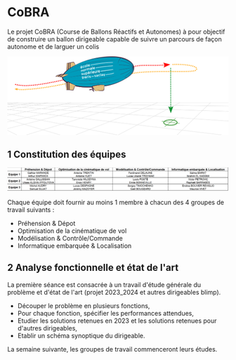 # CoBRA

Le projet CoBRA (Course de Ballons Réactifs et Autonomes) à pour objectif de construire un ballon dirigeable capable de suivre un parcours de façon autonome et de larguer un colis

![illustration](img/course_dirigeable2.png)

## 1 Constitution des équipes

![illustration](img/Equipes.png)

Chaque équipe doit fournir au moins 1 membre à chacun des 4 groupes de travail suivants :
* Préhension & Dépot
* Optimisation de la cinématique de vol
* Modélisation & Contrôle/Commande
* Informatique embarquée & Localisation

## 2 Analyse fonctionnelle et état de l'art
La première séance est consacrée à un travail d'étude générale du problème et d'état de l'art (projet 2023_2024 et autres dirigeables blimp).
* Découper le problème en plusieurs fonctions,
* Pour chaque fonction, spécifier les performances attendues,
* Etudier les solutions retenues en 2023 et les solutions retenues pour d'autres dirigeables,
* Etablir un schéma synoptique du dirigeable.

La semaine suivante, les groupes de travail commenceront leurs études.

